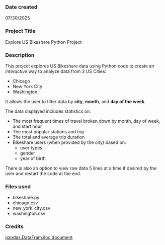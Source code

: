 ### Date created
07/30/2025

### Project Title
Explore US Bikeshare Python Project

### Description
This project explores US Bikeshare data using Python code to create an _interactive_ way to analyze data from 3 US Cities:

- Chicago
- New York City
- Washington

It allows the user to filter data by **city**, **month**, and **day of the week**.

The data displayed includes statistics on:

- The most frequent times of travel broken down by month, day of week, and start hour
- The most popular stations and trip
- The total and average trip duration
- Bikeshare users (when provided by the city) based on:
    - user types
    - gender
    - year of birth

There is also an option to view raw data 5 lines at a time if desired by the user and restart the code at the end.

### Files used
- bikeshare.py
- chicago.csv
- new_york_city.csv
- washington.csv

### Credits
[pandas.DataFram.iloc document](https://pandas.pydata.org/pandas-docs/stable/reference/api/pandas.DataFrame.iloc.html#pandas.DataFrame.iloc)